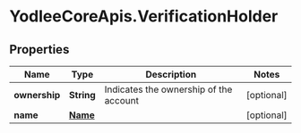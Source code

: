 # YodleeCoreApis.VerificationHolder

## Properties
Name | Type | Description | Notes
------------ | ------------- | ------------- | -------------
**ownership** | **String** | Indicates the ownership of the account | [optional] 
**name** | [**Name**](Name.md) |  | [optional] 
